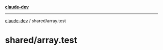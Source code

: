 [**claude-dev**](../../README.md)

***

[claude-dev](../../README.md) / shared/array.test

# shared/array.test
